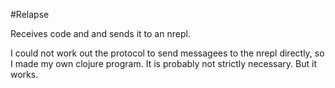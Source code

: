 #Relapse

Receives code and and sends it to an nrepl.

I could not work out the protocol to send messagees to the nrepl directly, so I made my own clojure program. It is probably not strictly necessary. But it works.
